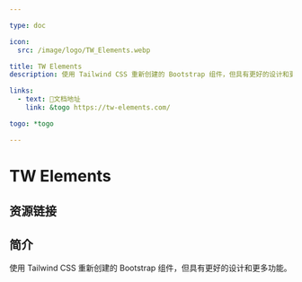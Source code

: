 ```yaml
---

type: doc

icon:
  src: /image/logo/TW_Elements.webp

title: TW Elements
description: 使用 Tailwind CSS 重新创建的 Bootstrap 组件，但具有更好的设计和更多功能。

links:
  - text: 📖文档地址
    link: &togo https://tw-elements.com/

togo: *togo

---
```


<ShowLogo />

# TW Elements

<ShowBreadcrumb />

## 资源链接

<ShowLinks />

## 简介

使用 Tailwind CSS 重新创建的 Bootstrap 组件，但具有更好的设计和更多功能。